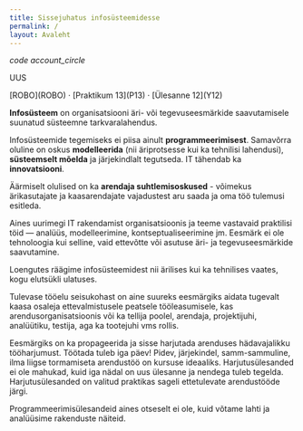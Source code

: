 ```yaml
---
title: Sissejuhatus infosüsteemidesse
permalink: /
layout: Avaleht
---
```


<p>
 <i class="material-icons ikoon teal">code</i>
 <i class="material-icons ikoon purple">account_circle</i>
 <!-- i class="material-icons ikoon">highlight</i>
 <i class="material-icons ikoon brown400">swap_calls</i>
 <i class="material-icons ikoon erepunane">cloud_circle</i -->
</p>

<p class='tags'><span class='tag'>UUS</span></p>
[ROBO](ROBO) · [Praktikum 13](P13) · [Ülesanne 12](Y12)


__Infosüsteem__ on organisatsiooni äri- või tegevuseesmärkide saavutamisele suunatud süsteemne tarkvaralahendus.

Infosüsteemide tegemiseks ei piisa ainult __programmeerimisest__. Samavõrra oluline on oskus __modelleerida__ (nii äriprotsesse kui ka tehnilisi lahendusi), __süsteemselt mõelda__ ja järjekindlalt tegutseda. IT tähendab ka __innovatsiooni__.

Äärmiselt olulised on ka __arendaja suhtlemisoskused__ - võimekus ärikasutajate ja kaasarendajate vajadustest aru saada ja oma töö tulemusi esitleda.

Aines uurimegi IT rakendamist organisatsioonis ja teeme vastavaid praktilisi töid &mdash; analüüs, modelleerimine, kontseptualiseerimine jm. Eesmärk ei ole tehnoloogia kui selline, vaid ettevõtte või asutuse äri- ja tegevuseesmärkide saavutamine.

Loengutes räägime infosüsteemidest nii ärilises kui ka tehnilises vaates, kogu elutsükli ulatuses.

Tulevase tööelu seisukohast on aine suureks eesmärgiks aidata tugevalt kaasa osaleja ettevalmistusele peatsele tööleasumisele, kas arendusorganisatsioonis või ka tellija poolel, arendaja, projektijuhi, analüütiku, testija, aga ka tootejuhi vms rollis.

Eesmärgiks on ka propageerida ja sisse harjutada arenduses hädavajalikku tööharjumust. Töötada tuleb iga päev! Pidev, järjekindel, samm-sammuline, ilma liigse tormamiseta arendustöö on kursuse ideaaliks. Harjutusülesanded ei ole mahukad, kuid iga nädal on uus ülesanne ja nendega tuleb tegelda. Harjutusülesanded on valitud praktikas sageli ettetulevate arendustööde  järgi.

Programmeerimisülesandeid aines otseselt ei ole, kuid võtame lahti ja analüüsime rakenduste näiteid.

